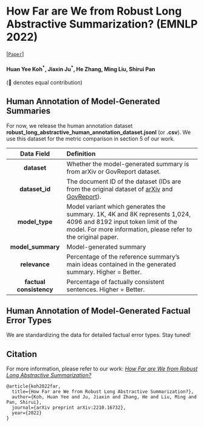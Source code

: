 # How Far are We from Robust Long Abstractive Summarization? (EMNLP 2022)

[[`Paper`]](https://arxiv.org/abs/2210.16732)

#### Huan Yee Koh<sup>\*</sup>, Jiaxin Ju<sup>\*</sup>, He Zhang, Ming Liu, Shirui Pan ####

(:star2: denotes equal contribution)

## Human Annotation of Model-Generated Summaries
For now, we release the human annotation dataset **robust_long_abstractive_human_annotation_dataset.jsonl** (or **.csv**). We use this dataset for the metric comparison in section 5 of our work. 


|  **Data Field**  | **Definition** | 
| :--------: |:---- | 
|  **dataset**  | Whether the model-generated summary is from arXiv or GovReport dataset. | 
| **dataset_id** | The document ID of the dataset (IDs are from the original dataset of [arXiv](https://github.com/armancohan/long-summarization) and [GovReport](https://gov-report-data.github.io/)). | 
|  **model_type**  | Model variant which generates the summary. 1K, 4K and 8K represents 1,024, 4096 and 8192 input token limit of the model. For more information, please refer to the original paper. | 
| **model_summary** | Model-generated summary | 
| **relevance** | Percentage of the reference summary’s main ideas contained in the generated summary. Higher = Better.| 
| **factual consistency** | Percentage of factually consistent sentences. Higher = Better. |


## Human Annotation of Model-Generated Factual Error Types
We are standardizing the data for detailed factual error types. Stay tuned! 



## Citation

For more information, please refer to our work: [<i>How Far are We from Robust Long Abstractive Summarization?</i>](https://arxiv.org/abs/2210.16732)

```
@article{koh2022far,
  title={How Far are We from Robust Long Abstractive Summarization?},
  author={Koh, Huan Yee and Ju, Jiaxin and Zhang, He and Liu, Ming and Pan, Shirui},
  journal={arXiv preprint arXiv:2210.16732},
  year={2022}
}
```
